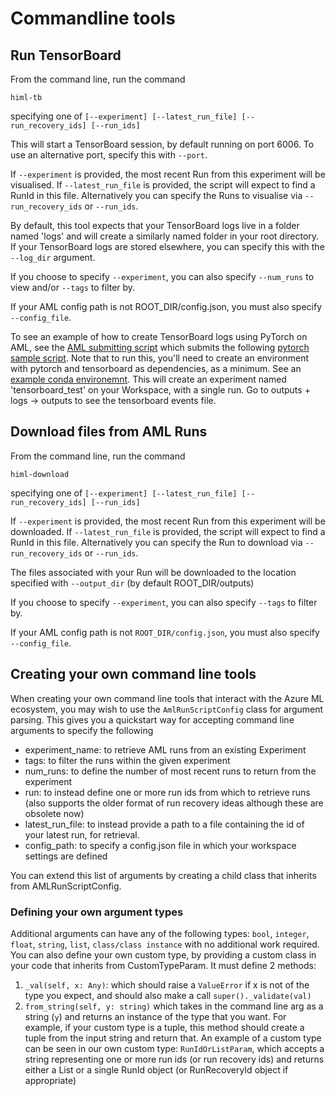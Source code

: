 # Commandline tools

## Run TensorBoard

From the command line, run the command

```himl-tb```

specifying one of 
`[--experiment] [--latest_run_file] [--run_recovery_ids] [--run_ids]` 

This will start a TensorBoard session, by default running on port 6006. To use an alternative port, specify this with `--port`.

If `--experiment` is provided, the most recent Run from this experiment will be visualised.
If `--latest_run_file` is provided, the script will expect to find a RunId in this file.
Alternatively you can specify the Runs to visualise via  `--run_recovery_ids` or `--run_ids`.

By default, this tool expects that your TensorBoard logs live in a folder named 'logs' and will create a similarly named folder in your root directory. If your TensorBoard logs are stored elsewhere, you can specify this with the `--log_dir` argument.

If you choose to specify `--experiment`, you can also specify `--num_runs` to view and/or `--tags` to filter by.

If your AML config path is not ROOT_DIR/config.json, you must also specify `--config_file`.

To see an example of how to create TensorBoard logs using PyTorch on AML, see the 
[AML submitting script](examples/9/aml_sample.rst) which submits the following [pytorch sample script](examples/9/pytorch_sample.rst). Note that to run this, you'll need to create an environment with pytorch and tensorboard as dependencies, as a minimum. See an [example conda environemnt](examples/9/tensorboard_env.rst). This will create an experiment named 'tensorboard_test' on your Workspace, with a single run. Go to outputs + logs -> outputs to see the tensorboard events file.
## Download files from AML Runs

From the command line, run the command 

```himl-download```

specifying one of 
`[--experiment] [--latest_run_file] [--run_recovery_ids] [--run_ids]` 

If `--experiment` is provided, the most recent Run from this experiment will be downloaded.
If `--latest_run_file` is provided, the script will expect to find a RunId in this file.
Alternatively you can specify the Run to download via  `--run_recovery_ids` or `--run_ids`.

The files associated with your Run will be downloaded to the location specified with `--output_dir` (by default ROOT_DIR/outputs)

If you choose to specify `--experiment`, you can also specify `--tags` to filter by.

If your AML config path is not `ROOT_DIR/config.json`, you must also specify `--config_file`.


## Creating your own command line tools

When creating your own command line tools that interact with the Azure ML ecosystem, you may wish to use the
 `AmlRunScriptConfig` class for argument parsing. This gives you a quickstart way for accepting command line arguments to 
 specify the following
   
  - experiment_name: to retrieve AML runs from an existing Experiment
  - tags: to filter the runs within the given experiment
  - num_runs: to define the number of most recent runs to return from the experiment
  - run: to instead define one or more run ids from which to retrieve runs (also supports the older format of run recovery ideas although these are obsolete now)
  - latest_run_file: to instead provide a path to a file containing the id of your latest run, for retrieval.
  - config_path: to specify a config.json file in which your workspace settings are defined
 
You can extend this list of arguments by creating a child class that inherits from AMLRunScriptConfig. 

### Defining your own argument types

Additional arguments can have any of the following types: `bool`, `integer`, `float`, `string`, `list`, `class/class instance`
with no additional work required. You can also define your own custom type, by providing a custom class in your code that 
inherits from CustomTypeParam. It must define 2 methods: 
1. `_val(self, x: Any)`: which should raise a `ValueError` if x is not of the type you expect, and should also make a call 
`super()._validate(val)`
2. `from_string(self, y: string)` which takes in the command line arg as a string (`y`) and returns an instance of the type
that you want. For example, if your custom type is a tuple, this method should create a tuple from the input string and return that.
An example of a custom type can be seen in our own custom type: `RunIdOrListParam`, which accepts a string representing one or more
run ids (or run recovery ids) and returns either a List or a single RunId object (or RunRecoveryId object if appropriate) 
